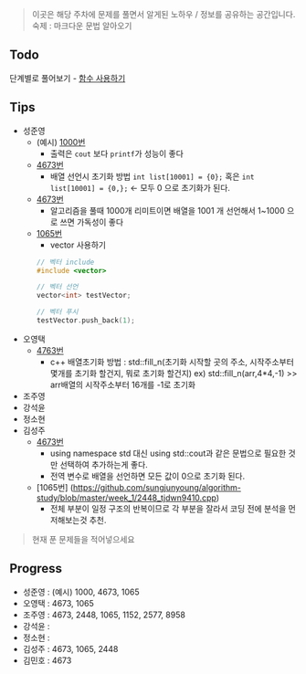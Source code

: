 > 이곳은 해당 주차에 문제를 풀면서 알게된 노하우 / 정보를 공유하는 공간입니다.
> 숙제 : 마크다운 문법 알아오기

## Todo

단계별로 풀어보기 - [함수 사용하기](https://www.acmicpc.net/step/5)

## Tips

- 성준영
    - (예시) [1000번](https://github.com/sungjunyoung/algorithm-study/blob/master/week_1/1000_junyoung.cpp)
        - 출력은 `cout` 보다 `printf`가 성능이 좋다
    - [4673번](https://github.com/sungjunyoung/algorithm-study/blob/master/week_1/4673_junyoung.cpp)
        - 배열 선언시 초기화 방법 `int list[10001] = {0};` 혹은 `int list[10001] = {0,};` <- 모두 0 으로 초기화가 된다.
    - [4673번](https://github.com/sungjunyoung/algorithm-study/blob/master/week_1/4673_junyoung.cpp)
        - 알고리즘을 풀때 1000개 리미트이면 배열을 1001 개 선언해서 1~1000 으로 쓰면 가독성이 좋다
    - [1065번](https://github.com/sungjunyoung/algorithm-study/blob/master/week_1/1065_junyoung.cpp)
        - vector 사용하기
        ```cpp
        // 벡터 include
        #include <vector>
        
        // 벡터 선언
        vector<int> testVector;
        
        // 벡터 푸시
        testVector.push_back(1);
        ```
- 오영택
	- [4763번](https://github.com/sungjunyoung/algorithm-study/blob/master/week_1/4763_teki.cpp)
		- c++ 배열초기화 방법 : std::fill_n(초기화 시작할 곳의 주소, 시작주소부터 몇개를 초기화 할건지, 뭐로 초기화 할건지)
		ex) std::fill_n(arr,4*4,-1) >> arr배열의 시작주소부터 16개를 -1로 초기화
- 조주영
- 강석윤
- 정소현
- 김성주
    - [4673번](https://github.com/sungjunyoung/algorithm-study/blob/master/week_1/4673_tjdwn9410.cpp)
        - using namespace std 대신 using std::cout과 같은 문법으로 필요한 것만 선택하여 추가하는게 좋다.
        - 전역 변수로 배열을 선언하면 모든 값이 0으로 초기화 된다.
    - [1065번] (https://github.com/sungjunyoung/algorithm-study/blob/master/week_1/2448_tjdwn9410.cpp)
        - 전체 부분이 일정 구조의 반복이므로 각 부분을 잘라서 코딩 전에 분석을 먼저해보는것 추천.

> 현재 푼 문제들을 적어넣으세요

## Progress


- 성준영 : (예시) 1000, 4673, 1065
- 오영택 : 4673, 1065
- 조주영 : 4673, 2448, 1065, 1152, 2577, 8958
- 강석윤 :
- 정소현 :
- 김성주 : 4673, 1065, 2448
- 김민호 : 4673
